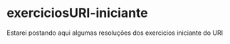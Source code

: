 # exerciciosURI-iniciante

Estarei postando aqui algumas resoluções dos exercicios iniciante do URI
